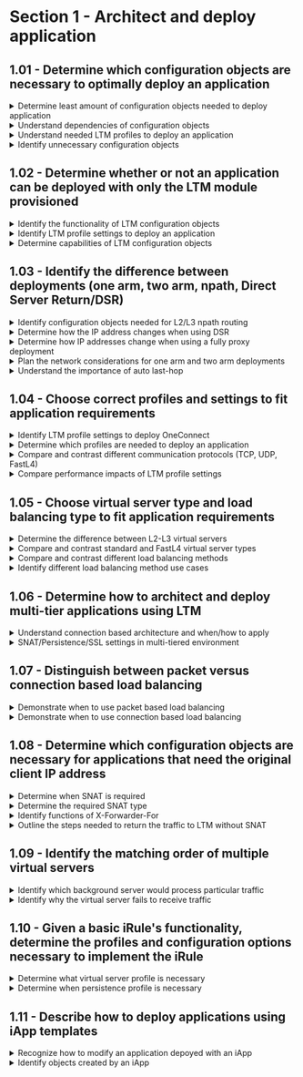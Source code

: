# Section 1 - Architect and deploy application

## 1.01 - Determine which configuration objects are necessary to optimally deploy an application

<details><summary>Determine least amount of configuration objects needed to deploy application</summary>  
</details>
<details><summary>Understand dependencies of configuration objects</summary>
</details>
<details><summary>Understand needed LTM profiles to deploy an application</summary>
</details>
<details><summary>Identify unnecessary configuration objects</summary>
</details>

## 1.02 - Determine whether or not an application can be deployed with only the LTM module provisioned

<details><summary>Identify the functionality of LTM configuration objects</summary>
</details>
<details><summary>Identify LTM profile settings to deploy an application</summary>
</details>
<details><summary>Determine capabilities of LTM configuration objects</summary>
</details>

## 1.03 - Identify the difference between deployments (one arm, two arm, npath, Direct Server Return/DSR)

<details><summary>Identify configuration objects needed for L2/L3 npath routing</summary>

* L2 nPath:  
    - default route on servers should point to the router instead of the BIG-IP
    - FastL4 profile with Loose Close setting
    - Same FastL4 profile with TCP Close Timeout setting same as the profile idle timeout
    - Server pool containing the backend servers
    - Virtual server with Performance (L4) type and previously created FastL4 profile

</details>
<details><summary>Determine how the IP address changes when using DSR</summary>
</details>
<details><summary>Determine how IP addresses change when using a fully proxy deployment</summary>
</details>
<details><summary>Plan the network considerations for one arm and two arm deployments</summary>
</details>
<details><summary>Understand the importance of auto last-hop</summary>
</details>

## 1.04 - Choose correct profiles and settings to fit application requirements

<details><summary>Identify LTM profile settings to deploy OneConnect</summary>
</details>
<details><summary>Determine which profiles are needed to deploy an application</summary>
</details>
<details><summary>Compare and contrast different communication protocols (TCP, UDP, FastL4)</summary>
</details>
<details><summary>Compare performance impacts of LTM profile settings</summary>
</details>

## 1.05 - Choose virtual server type and load balancing type to fit application requirements

<details><summary>Determine the difference between L2-L3 virtual servers</summary>
</details>
<details><summary>Compare and contrast standard and FastL4 virtual server types</summary>
</details>
<details><summary>Compare and contrast different load balancing methods</summary>
</details>
<details><summary>Identify different load balancing method use cases</summary>
</details>

## 1.06 - Determine how to architect and deploy multi-tier applications using LTM

<details><summary>Understand connection based architecture and when/how to apply</summary>
</details>
<details><summary>SNAT/Persistence/SSL settings in multi-tiered environment</summary>
</details>

## 1.07 - Distinguish between packet versus connection based load balancing

<details><summary>Demonstrate when to use packet based load balancing</summary>

* When only L3/L4 forwarding is needed, no need for any higher level inspection or decision making  
* https://ipwithease.com/packet-based-design-vs-full-proxy-design-in-f5/  
* Example: Performance Layer4 virtual server https://support.f5.com/csp/article/K8082  
</details>

<details><summary>Demonstrate when to use connection based load balancing</summary>

* Fully proxy loadbalancing, BIG-IP is acting as endpoint and originator of protocols 
* Example: Standard virtual server https://support.f5.com/csp/article/K8082 
* https://ipwithease.com/packet-based-design-vs-full-proxy-design-in-f5/  
* https://support.f5.com/csp/article/K55185917  

</details>

## 1.08 - Determine which configuration objects are necessary for applications that need the original client IP address

<details><summary>Determine when SNAT is required</summary>

* https://techdocs.f5.com/en-us/bigip-14-1-0/big-ip-tmos-routing-administration-14-1-0/nats-and-snats.html  
</details>

<details><summary>Determine the required SNAT type</summary>

* None, Automap, SNAT Pool, Intelligent SNAT (only within iRule)  
* https://support.f5.com/csp/article/K7820  
</details>

<details><summary>Identify functions of X-Forwarder-For</summary>

* https://support.f5.com/csp/article/K4816  
</details>

<details><summary>Outline the steps needed to return the traffic to LTM without SNAT</summary>

* Backend servers need to point to the BIG-IP as default gateway otherwise assymetric routing will happen and it can cause issues  
</details>

## 1.09 - Identify the matching order of multiple virtual servers

<details><summary>Identify which background server would process particular traffic</summary>

* https://support.f5.com/csp/article/K14800   
</details>

<details><summary>Identify why the virtual server fails to receive traffic</summary>
</details>

## 1.10 - Given a basic iRule's functionality, determine the profiles and configuration options necessary to implement the iRule

<details><summary>Determine what virtual server profile is necessary</summary>
</details>
<details><summary>Determine when persistence profile is necessary</summary>
</details>

## 1.11 - Describe how to deploy applications using iApp templates

<details><summary>Recognize how to modify an application depoyed with an iApp</summary>
</details>
<details><summary>Identify objects created by an iApp</summary>
</details>
